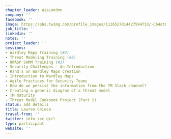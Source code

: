 ```yaml
---
chapter_leader: WiaLondon
company: ''
facebook: ''
image: https://pbs.twimg.com/profile_images/1126527014427594753/-Cb4otPe_400x400.jpg
job_title: ''
linkedin: ''
notes: ''
project_leader: ''
sessions:
- Wardley Maps Training (#2)
- Threat Modeling Training (#3)
- OWASP SAMM Training (#3)
- Security Challenges - An Introduction
- Hand's on Wardley Maps creation
- Introduction to Wardley Maps
- Agile Practices for Security Teams
- How do we persist the information from the TM Slack channel?
- Creating a generic diagram of a threat model
- TM maturity
- Threat Model Cookbook Project (Part 1)
status: add details
title: Lauren Chiesa
travel-from: ''
twitter: info_sec_girl
type: participant
website: ''
---
```


<!-- put more details about participant here -->